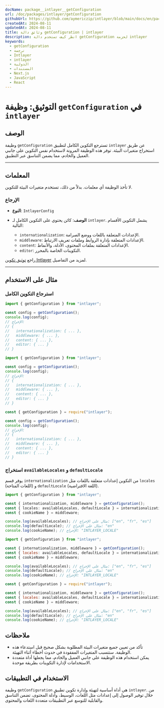 ```yaml
---
docName: package__intlayer__getConfiguration
url: /doc/packages/intlayer/getConfiguration
githubUrl: https://github.com/aymericzip/intlayer/blob/main/docs/en/packages/intlayer/getConfiguration.md
createdAt: 2024-08-11
updatedAt: 2024-08-11
title: وثائق دالة getConfiguration | intlayer
description: انظر كيف تستخدم دالة getConfiguration لحزمة intlayer
keywords:
  - getConfiguration
  - ترجمة
  - Intlayer
  - intlayer
  - الدولية
  - المستندات
  - Next.js
  - JavaScript
  - React
---
```


# التوثيق: وظيفة `getConfiguration` في `intlayer`

## الوصف

وظيفة `getConfiguration` تسترجع التكوين الكامل لتطبيق `intlayer` عن طريق استخراج متغيرات البيئة. توفر هذه الوظيفة المرونة لاستخدام نفس التكوين على جانبي العميل والخادم، مما يضمن التناسق عبر التطبيق.

---

## المعلمات

لا تأخذ الوظيفة أي معلمات. بدلاً من ذلك، تستخدم متغيرات البيئة للتكوين.

### الإرجاع

- **النوع**: `IntlayerConfig`
- **الوصف**: كائن يحتوي على التكوين الكامل لـ `intlayer`. يشمل التكوين الأقسام التالية:

  - `internationalization`: الإعدادات المتعلقة باللغات ووضع الصرامة.
  - `middleware`: الإعدادات المتعلقة بإدارة الروابط وملفات تعريف الارتباط.
  - `content`: الإعدادات المتعلقة بملفات المحتوى، الأدلة، والأنماط.
  - `editor`: التكوينات الخاصة بالمحرر.

راجع [توثيق تكوين Intlayer](https://github.com/aymericzip/intlayer/blob/main/docs/ar/configuration.md) لمزيد من التفاصيل.

---

## مثال على الاستخدام

### استرجاع التكوين الكامل

```typescript codeFormat="typescript"
import { getConfiguration } from "intlayer";

const config = getConfiguration();
console.log(config);
// الإخراج:
// {
//   internationalization: { ... },
//   middleware: { ... },
//   content: { ... },
//   editor: { ... }
// }
```

```javascript codeFormat="esm"
import { getConfiguration } from "intlayer";

const config = getConfiguration();
console.log(config);
// الإخراج:
// {
//   internationalization: { ... },
//   middleware: { ... },
//   content: { ... },
//   editor: { ... }
// }
```

```javascript codeFormat="commonjs"
const { getConfiguration } = require("intlayer");

const config = getConfiguration();
console.log(config);
// الإخراج:
// {
//   internationalization: { ... },
//   middleware: { ... },
//   content: { ... },
//   editor: { ... }
// }
```

### استخراج `availableLocales` و `defaultLocale`

يوفر قسم `internationalization` من التكوين إعدادات متعلقة باللغات مثل `locales` (اللغات المتاحة) و `defaultLocale` (اللغة الافتراضية).

```typescript codeFormat="typescript"
import { getConfiguration } from "intlayer";

const { internationalization, middleware } = getConfiguration();
const { locales: availableLocales, defaultLocale } = internationalization;
const { cookieName } = middleware;

console.log(availableLocales); // مثال على الإخراج: ["en", "fr", "es"]
console.log(defaultLocale); // مثال على الإخراج: "en"
console.log(cookieName); // الإخراج: "INTLAYER_LOCALE"
```

```javascript codeFormat="esm"
import { getConfiguration } from "intlayer";

const { internationalization, middleware } = getConfiguration();
const { locales: availableLocales, defaultLocale } = internationalization;
const { cookieName } = middleware;

console.log(availableLocales); // مثال على الإخراج: ["en", "fr", "es"]
console.log(defaultLocale); // مثال على الإخراج: "en"
console.log(cookieName); // الإخراج: "INTLAYER_LOCALE"
```

```javascript codeFormat="commonjs"
const { getConfiguration } = require("intlayer");

const { internationalization, middleware } = getConfiguration();
const { locales: availableLocales, defaultLocale } = internationalization;
const { cookieName } = middleware;

console.log(availableLocales); // مثال على الإخراج: ["en", "fr", "es"]
console.log(defaultLocale); // مثال على الإخراج: "en"
console.log(cookieName); // الإخراج: "INTLAYER_LOCALE"
```

## ملاحظات

- تأكد من تعيين جميع متغيرات البيئة المطلوبة بشكل صحيح قبل استدعاء هذه الوظيفة. ستتسبب المتغيرات المفقودة في حدوث أخطاء أثناء التهيئة.
- يمكن استخدام هذه الوظيفة على جانبي العميل والخادم، مما يجعلها أداة متعددة الاستخدامات لإدارة التكوينات بطريقة موحدة.

## الاستخدام في التطبيقات

وظيفة `getConfiguration` هي أداة أساسية لتهيئة وإدارة تكوين تطبيق `intlayer`. من خلال توفير الوصول إلى إعدادات مثل اللغات، الوسيط، وأدلة المحتوى، تضمن التناسق والقابلية للتوسع عبر التطبيقات متعددة اللغات والمحتوى.
